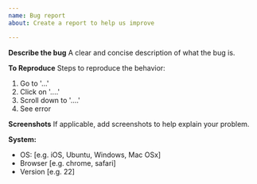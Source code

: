```yaml
---
name: Bug report
about: Create a report to help us improve

---
```


**Describe the bug**
A clear and concise description of what the bug is.

**To Reproduce**
Steps to reproduce the behavior:
1. Go to '...'
2. Click on '....'
3. Scroll down to '....'
4. See error

**Screenshots**
If applicable, add screenshots to help explain your problem.

**System:**
 - OS: [e.g. iOS, Ubuntu, Windows, Mac OSx]
 - Browser [e.g. chrome, safari]
 - Version [e.g. 22]
